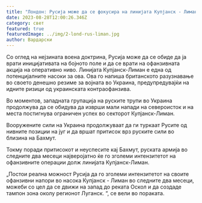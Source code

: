 ```yaml
---
title: "Лондон: Русија може да се фокусира на линијата Купјанск - Лиман"
date: 2023-08-28T12:00:26.346Z
category: свет
featured: true
featuredImage: ../img/2-lond-rus-liman.jpg
author: Вардарски
---
```

Со оглед на нејзината воена доктрина, Русија може да се обиде да ја врати иницијативата на бојното поле и да се врати на офанзивната акција на оперативно ниво. Линијата Купјанск-Лиман е една од потенцијалните насоки за ова. Ова го напиша британското разузнавање во своето денешно резиме за војната во Украина, предупредувајќи на идните ризици од украинската контраофанзива.

Во моментов, западната групација на руските трупи во Украина продолжува да се обидува да изврши мали напади на североисток и на места постигнува ограничен успех во секторот Купјанск-Лиман.

Вооружените сили на Украина продолжуваат да ги туркаат Русите од нивните позиции на југ и да вршат притисок врз руските сили во близина на Бахмут.

Токму поради притисокот и неуспесите кај Бахмут, руската армија во следните два месеци најверојатно ќе го зголеми интензитетот на офанзивните операции долж линијата Купјанск-Лиман.

„Постои реална можност Русија да го зголеми интензитетот на своите офанзивни напори во насока Купјанск - Лиман во следните два месеци, можеби со цел да се движи на запад до реката Оскол и да создаде тампон зона околу регионот Луганск. “, се вели во пораката.